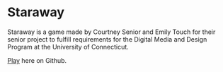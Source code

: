 # Staraway

Staraway is a game made by Courtney Senior and Emily Touch for their senior project to fulfill requirements for the Digital Media and Design Program at the University of Connecticut.

[Play](emilytouch.github.io/staraway) here on Github.

